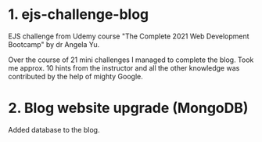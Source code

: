 # 1. ejs-challenge-blog
EJS challenge from Udemy course "The Complete 2021 Web Development Bootcamp" by dr Angela Yu.

Over the course of 21 mini challenges I managed to complete the blog. Took me approx. 10 hints from the instructor and all the other knowledge was contributed by the help of mighty Google.

# 2. Blog website upgrade (MongoDB)
Added database to the blog.
